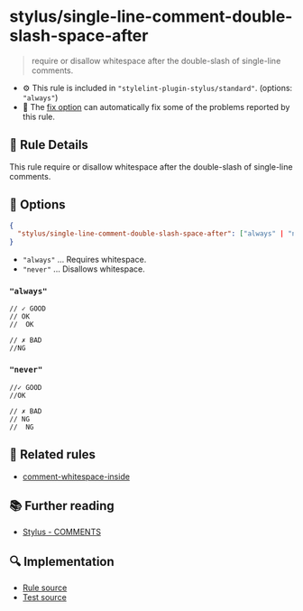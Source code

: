 # stylus/single-line-comment-double-slash-space-after

> require or disallow whitespace after the double-slash of single-line comments.

- :gear: This rule is included in `"stylelint-plugin-stylus/standard"`. (options: `"always"`)
- :wrench: The [fix option](https://stylelint.io/user-guide/usage/options#fix) can automatically fix some of the problems reported by this rule.

## :book: Rule Details

This rule require or disallow whitespace after the double-slash of single-line comments.

## :wrench: Options

```json
{
  "stylus/single-line-comment-double-slash-space-after": ["always" | "never"]
}
```

- `"always"` ... Requires whitespace.
- `"never"` ... Disallows whitespace.

### `"always"`

<stylelint-code-block fix :rules="{ 'stylus/single-line-comment-double-slash-space-after': 'always' }">

```styl
// ✓ GOOD
// OK
//  OK

// ✗ BAD
//NG
```

</stylelint-code-block>

### `"never"`

<stylelint-code-block fix :rules="{ 'stylus/single-line-comment-double-slash-space-after': 'never' }">

```styl
//✓ GOOD
//OK

// ✗ BAD
// NG
//  NG
```

</stylelint-code-block>

## :couple: Related rules

- [comment-whitespace-inside]

## :books: Further reading

- [Stylus - COMMENTS]

[comment-whitespace-inside]: https://stylelint.io/user-guide/rules/comment-whitespace-inside
[Stylus - COMMENTS]: https://stylus-lang.com/docs/comments.html

## :mag: Implementation

- [Rule source](https://github.com/stylus/stylelint-plugin-stylus/blob/main/lib/rules/single-line-comment-double-slash-space-after.js)
- [Test source](https://github.com/stylus/stylelint-plugin-stylus/blob/main/tests/lib/rules/single-line-comment-double-slash-space-after.js)
